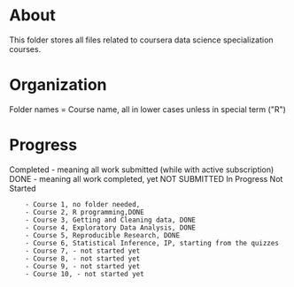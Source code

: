 # About 

This folder stores all files related to coursera data science specialization courses. 

# Organization

Folder names = Course name, all in lower cases unless in special term ("R")

# Progress

Completed - meaning all work submitted (while with active subscription)
DONE - meaning all work completed, yet NOT SUBMITTED
In Progress
Not Started

        - Course 1, no folder needed, 
        - Course 2, R programming,DONE
        - Course 3, Getting and Cleaning data, DONE 
        - Course 4, Exploratory Data Analysis, DONE 
        - Course 5, Reproducible Research, DONE
        - Course 6, Statistical Inference, IP, starting from the quizzes
        - Course 7, - not started yet
        - Course 8, - not started yet
        - Course 9, - not started yet 
        - Course 10, - not started yet